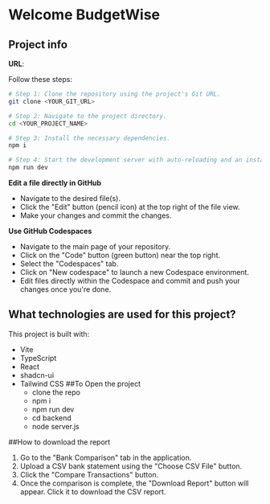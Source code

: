 # Welcome BudgetWise

## Project info

**URL**: 



Follow these steps:

```sh
# Step 1: Clone the repository using the project's Git URL.
git clone <YOUR_GIT_URL>

# Step 2: Navigate to the project directory.
cd <YOUR_PROJECT_NAME>

# Step 3: Install the necessary dependencies.
npm i

# Step 4: Start the development server with auto-reloading and an instant preview.
npm run dev
```

**Edit a file directly in GitHub**

- Navigate to the desired file(s).
- Click the "Edit" button (pencil icon) at the top right of the file view.
- Make your changes and commit the changes.

**Use GitHub Codespaces**

- Navigate to the main page of your repository.
- Click on the "Code" button (green button) near the top right.
- Select the "Codespaces" tab.
- Click on "New codespace" to launch a new Codespace environment.
- Edit files directly within the Codespace and commit and push your changes once you're done.

## What technologies are used for this project?

This project is built with:

- Vite
- TypeScript
- React
- shadcn-ui
- Tailwind CSS
  ##To Open the project
  - clone the repo
  - npm i
  - npm run dev
  - cd backend
  - node server.js

##How to download the report
1. Go to the "Bank Comparison" tab in the application.
2. Upload a CSV bank statement using the "Choose CSV File" button.
3. Click the "Compare Transactions" button.
4. Once the comparison is complete, the "Download Report" button will appear. Click it to download the CSV report.


